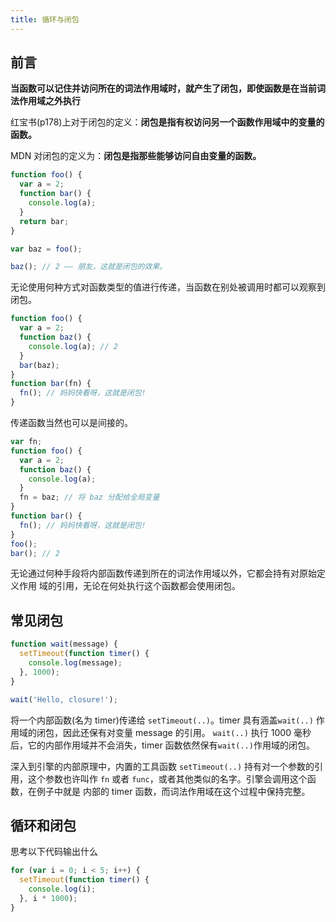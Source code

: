 ```yaml
---
title: 循环与闭包
---
```


## 前言

**当函数可以记住并访问所在的词法作用域时，就产生了闭包，即使函数是在当前词法作用域之外执行**

红宝书(p178)上对于闭包的定义：**闭包是指有权访问另一个函数作用域中的变量的函数。**

MDN 对闭包的定义为：**闭包是指那些能够访问自由变量的函数。**

```js
function foo() {
  var a = 2;
  function bar() {
    console.log(a);
  }
  return bar;
}

var baz = foo();

baz(); // 2 —— 朋友，这就是闭包的效果。
```

无论使用何种方式对函数类型的值进行传递，当函数在别处被调用时都可以观察到闭包。

```js
function foo() {
  var a = 2;
  function baz() {
    console.log(a); // 2
  }
  bar(baz);
}
function bar(fn) {
  fn(); // 妈妈快看呀，这就是闭包!
}
```

传递函数当然也可以是间接的。

```js
var fn;
function foo() {
  var a = 2;
  function baz() {
    console.log(a);
  }
  fn = baz; // 将 baz 分配给全局变量
}
function bar() {
  fn(); // 妈妈快看呀，这就是闭包!
}
foo();
bar(); // 2
```

无论通过何种手段将内部函数传递到所在的词法作用域以外，它都会持有对原始定义作用 域的引用，无论在何处执行这个函数都会使用闭包。

## 常见闭包

```js
function wait(message) {
  setTimeout(function timer() {
    console.log(message);
  }, 1000);
}

wait('Hello, closure!');
```

将一个内部函数(名为 timer)传递给 `setTimeout(..)`。timer 具有涵盖`wait(..)` 作用域的闭包，因此还保有对变量 message 的引用。
`wait(..)` 执行 1000 毫秒后，它的内部作用域并不会消失，timer 函数依然保有`wait(..)`作用域的闭包。

深入到引擎的内部原理中，内置的工具函数 `setTimeout(..)` 持有对一个参数的引用，这个参数也许叫作 `fn` 或者 `func`，或者其他类似的名字。引擎会调用这个函数，在例子中就是 内部的 timer 函数，而词法作用域在这个过程中保持完整。

## 循环和闭包

思考以下代码输出什么

```js
for (var i = 0; i < 5; i++) {
  setTimeout(function timer() {
    console.log(i);
  }, i * 1000);
}
```
